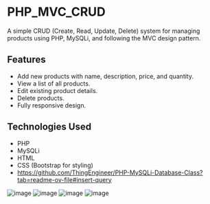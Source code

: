 # PHP_MVC_CRUD
A simple CRUD (Create, Read, Update, Delete) system for managing products using PHP, MySQLi, and following the MVC design pattern.

## Features

- Add new products with name, description, price, and quantity.
- View a list of all products.
- Edit existing product details.
- Delete products.
- Fully responsive design.

## Technologies Used

- PHP
- MySQLi
- HTML
- CSS (Bootstrap for styling)
- https://github.com/ThingEngineer/PHP-MySQLi-Database-Class?tab=readme-ov-file#insert-query




![image](https://github.com/MayarAtefsaleh/PHP_MVC_CRUD/assets/89044139/01bec991-2781-437e-9894-ec1e81f75a84)
![image](https://github.com/MayarAtefsaleh/PHP_MVC_CRUD/assets/89044139/7f20a236-586b-41f3-9421-365a5e13357e)
![image](https://github.com/MayarAtefsaleh/PHP_MVC_CRUD/assets/89044139/81028612-3b4a-4f59-8e41-fd4313282a75)
![image](https://github.com/MayarAtefsaleh/PHP_MVC_CRUD/assets/89044139/b9db206e-1bb7-4cf5-851e-27a44854c0be)




